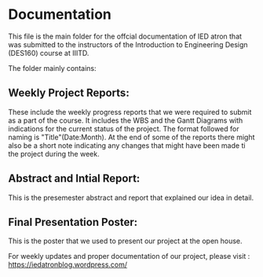 # Documentation

This file is the main folder for the offcial documentation of IED atron that was submitted to the instructors of the Introduction to Engineering Design (DES160) course at IIITD.

The folder mainly contains:

## Weekly Project Reports:
These include the weekly progress reports that we were required to submit as a part of the course. It includes the WBS and the Gantt Diagrams with indications for the current status of the project. The format followed for naming is "Title"(Date:Month). At the end of some of the reports there might also be a short note indicating any changes that might have been made ti the project during the week.

## Abstract and Intial Report:
This is the presemester abstract and report that explained our idea in detail.

## Final Presentation Poster:
This is the poster that we used to present our project at the open house.


For weekly updates and proper documentation of our project, please visit : https://iedatronblog.wordpress.com/
